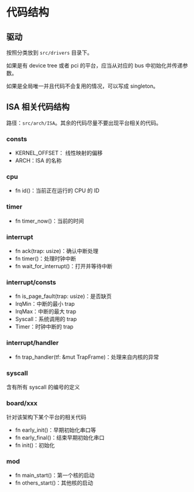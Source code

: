 # 代码结构

## 驱动

按照分类放到 `src/drivers` 目录下。

如果是有 device tree 或者 pci 的平台，应当从对应的 bus 中初始化并传递参数。

如果是全局唯一并且代码不会复用的情况，可以写成 singleton。

## ISA 相关代码结构

路径：`src/arch/ISA`。其余的代码尽量不要出现平台相关的代码。

### consts

- KERNEL_OFFSET： 线性映射的偏移
- ARCH：ISA 的名称

### cpu

- fn id()：当前正在运行的 CPU 的 ID

### timer

- fn timer_now()：当前的时间

### interrupt

- fn ack(trap: usize)：确认中断处理
- fn timer()：处理时钟中断
- fn wait_for_interrupt()：打开并等待中断

### interrupt/consts

- fn is_page_fault(trap: usize)：是否缺页
- IrqMin：中断的最小 trap
- IrqMax：中断的最大 trap
- Syscall：系统调用的 trap
- Timer：时钟中断的 trap

### interrupt/handler

- fn trap_handler(tf: &mut TrapFrame)：处理来自内核的异常

### syscall

含有所有 syscall 的编号的定义

### board/xxx

针对该架构下某个平台的相关代码

- fn early_init()：早期初始化串口等
- fn early_final()：结束早期初始化串口
- fn init()：初始化

### mod

- fn main_start()：第一个核的启动
- fn others_start()：其他核的启动
